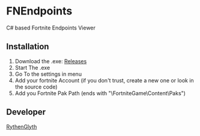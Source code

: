 # FNEndpoints
C# based Fortnite Endpoints Viewer
## Installation
1. Download the .exe: [Releases](https://github.com/fnbrDailyy/FNEndpoints/releases)
2. Start The .exe
3. Go To the settings in menu
4. Add your fortnite Account (if you don't trust, create a new one or look in the source code)
5. Add you Fortnite Pak Path (ends with "\FortniteGame\Content\Paks")
## Developer
[RythenGlyth](https://github.com/RythenGlyth/)